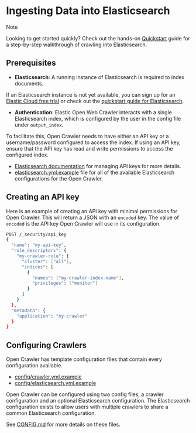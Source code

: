 # Ingesting Data into Elasticsearch

> [!NOTE]
> Looking to get started quickly? Check out the hands-on [Quickstart](../README.md#quickstart) guide for a step-by-step walkthrough of crawling into Elasticsearch.

## Prerequisites

- **Elasticsearch**: A running instance of Elasticsearch is required to index documents.

If an Elasticsearch instance is not yet available, you can sign up for an [Elastic Cloud free trial](https://www.elastic.co/cloud/cloud-trial-overview) or check out the [quickstart guide for Elasticsearch](https://www.elastic.co/guide/en/elasticsearch/reference/master/quickstart.html).

- **Authentication**: Elastic Open Web Crawler interacts with a single Elasticsearch index, which is configured by the user in the config file under `output_index`.

To facilitate this, Open Crawler needs to have either an API key or a username/password configured to access the index.
If using an API key, ensure that the API key has read and write permissions to access the configured index.

- [Elasticsearch documentation](https://www.elastic.co/guide/en/elasticsearch/reference/current/security-api-create-api-key.html) for managing API keys for more details.
- [elasticsearch.yml.example](../config/elasticsearch.yml.example) file for all of the available Elasticsearch configurations for the Open Crawler.

## Creating an API key
Here is an example of creating an API key with minimal permissions for Open Crawler.
This will return a JSON with an `encoded` key.
The value of `encoded` is the API key Open Crawler will use in its configuration.

```bash
POST /_security/api_key
{
  "name": "my-api-key",
  "role_descriptors": { 
    "my-crawler-role": {
      "cluster": ["all"],
      "indices": [
        {
          "names": ["my-crawler-index-name"],
          "privileges": ["monitor"]
        }
      ]
    }
  },
  "metadata": {
    "application": "my-crawler"
  }
}
```

## Configuring Crawlers

Open Crawler has template configuration files that contain every configuration available.

- [config/crawler.yml.example](../config/crawler.yml.example)
- [config/elasticsearch.yml.example](../config/elasticsearch.yml.example)

Open Crawler can be configured using two config files, a crawler configuration and an optional Elasticsearch configuration.
The Elasticsearch configuration exists to allow users with multiple crawlers to share a common Elasticsearch configuration.

See [CONFIG.md](CONFIG.md) for more details on these files.
